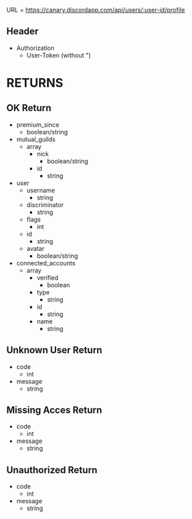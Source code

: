 URL = https://canary.discordapp.com/api/users/:user-id/profile

## Header
* Authorization
    * User-Token (without ")
# RETURNS

## OK Return
* premium_since
    * boolean/string
* mutual_guilds
    * array
        * nick
            * boolean/string
        * id
            * string
* user
    * username
        * string
    * discriminator
        * string
    * flags
        * int
    * id
        * string
    * avatar
        * boolean/string
* connected_accounts
    * array
        * verified
            * boolean
        * type
            * string
        * id
            * string
        * name
            * string

## Unknown User Return
* code
    * int
* message
    * string

## Missing Acces Return
* code
    * int
* message
    * string

## Unauthorized Return
* code
    * int
* message
    * string